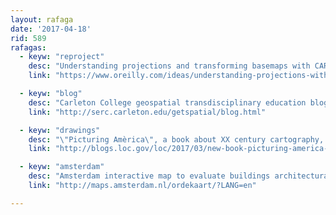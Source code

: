 ```yaml
---
layout: rafaga
date: '2017-04-18'
rid: 589
rafagas:
  - keyw: "reproject"
    desc: "Understanding projections and transforming basemaps with CARTO or PostGIS"
    link: "https://www.oreilly.com/ideas/understanding-projections-with-spatial-and-geo-data"

  - keyw: "blog"
    desc: "Carleton College geospatial transdisciplinary education blog"
    link: "http://serc.carleton.edu/getspatial/blog.html"

  - keyw: "drawings"
    desc: "\"Picturing Amèrica\", a book about XX century cartography, information, and entertainment"
    link: "http://blogs.loc.gov/loc/2017/03/new-book-picturing-america-the-golden-age-of-pictorial-maps/"

  - keyw: "amsterdam"
    desc: "Amsterdam interactive map to evaluate buildings architectural quality"
    link: "http://maps.amsterdam.nl/ordekaart/?LANG=en"

---
```

